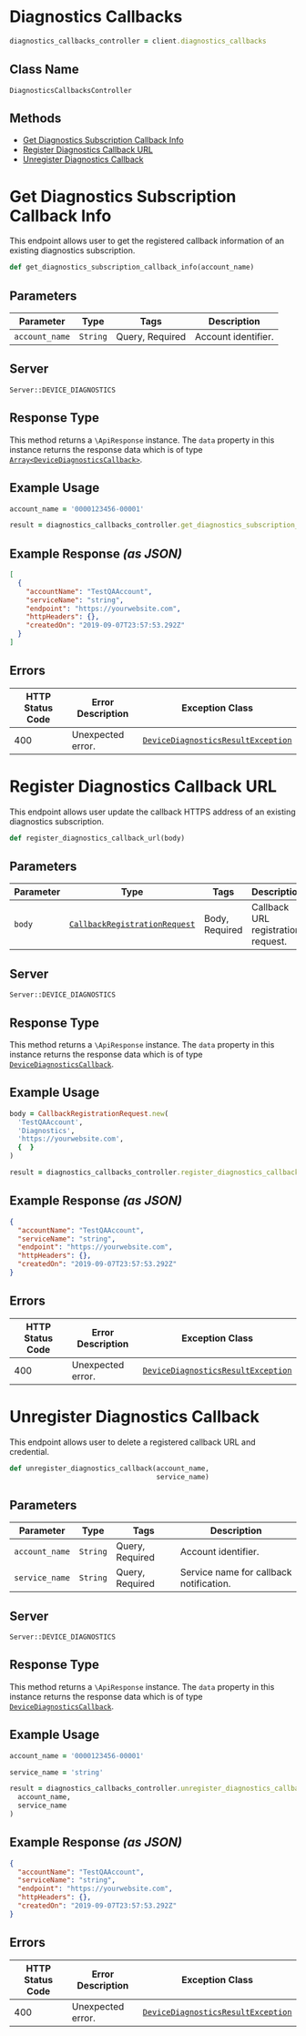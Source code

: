 # Diagnostics Callbacks

```ruby
diagnostics_callbacks_controller = client.diagnostics_callbacks
```

## Class Name

`DiagnosticsCallbacksController`

## Methods

* [Get Diagnostics Subscription Callback Info](../../doc/controllers/diagnostics-callbacks.md#get-diagnostics-subscription-callback-info)
* [Register Diagnostics Callback URL](../../doc/controllers/diagnostics-callbacks.md#register-diagnostics-callback-url)
* [Unregister Diagnostics Callback](../../doc/controllers/diagnostics-callbacks.md#unregister-diagnostics-callback)


# Get Diagnostics Subscription Callback Info

This endpoint allows user to get the registered callback information of an existing diagnostics subscription.

```ruby
def get_diagnostics_subscription_callback_info(account_name)
```

## Parameters

| Parameter | Type | Tags | Description |
|  --- | --- | --- | --- |
| `account_name` | `String` | Query, Required | Account identifier. |

## Server

`Server::DEVICE_DIAGNOSTICS`

## Response Type

This method returns a `\ApiResponse` instance. The `data` property in this instance returns the response data which is of type [`Array<DeviceDiagnosticsCallback>`](../../doc/models/device-diagnostics-callback.md).

## Example Usage

```ruby
account_name = '0000123456-00001'

result = diagnostics_callbacks_controller.get_diagnostics_subscription_callback_info(account_name)
```

## Example Response *(as JSON)*

```json
[
  {
    "accountName": "TestQAAccount",
    "serviceName": "string",
    "endpoint": "https://yourwebsite.com",
    "httpHeaders": {},
    "createdOn": "2019-09-07T23:57:53.292Z"
  }
]
```

## Errors

| HTTP Status Code | Error Description | Exception Class |
|  --- | --- | --- |
| 400 | Unexpected error. | [`DeviceDiagnosticsResultException`](../../doc/models/device-diagnostics-result-exception.md) |


# Register Diagnostics Callback URL

This endpoint allows user update the callback HTTPS address of an existing diagnostics subscription.

```ruby
def register_diagnostics_callback_url(body)
```

## Parameters

| Parameter | Type | Tags | Description |
|  --- | --- | --- | --- |
| `body` | [`CallbackRegistrationRequest`](../../doc/models/callback-registration-request.md) | Body, Required | Callback URL registration request. |

## Server

`Server::DEVICE_DIAGNOSTICS`

## Response Type

This method returns a `\ApiResponse` instance. The `data` property in this instance returns the response data which is of type [`DeviceDiagnosticsCallback`](../../doc/models/device-diagnostics-callback.md).

## Example Usage

```ruby
body = CallbackRegistrationRequest.new(
  'TestQAAccount',
  'Diagnostics',
  'https://yourwebsite.com',
  {  }
)

result = diagnostics_callbacks_controller.register_diagnostics_callback_url(body)
```

## Example Response *(as JSON)*

```json
{
  "accountName": "TestQAAccount",
  "serviceName": "string",
  "endpoint": "https://yourwebsite.com",
  "httpHeaders": {},
  "createdOn": "2019-09-07T23:57:53.292Z"
}
```

## Errors

| HTTP Status Code | Error Description | Exception Class |
|  --- | --- | --- |
| 400 | Unexpected error. | [`DeviceDiagnosticsResultException`](../../doc/models/device-diagnostics-result-exception.md) |


# Unregister Diagnostics Callback

This endpoint allows user to delete a registered callback URL and credential.

```ruby
def unregister_diagnostics_callback(account_name,
                                    service_name)
```

## Parameters

| Parameter | Type | Tags | Description |
|  --- | --- | --- | --- |
| `account_name` | `String` | Query, Required | Account identifier. |
| `service_name` | `String` | Query, Required | Service name for callback notification. |

## Server

`Server::DEVICE_DIAGNOSTICS`

## Response Type

This method returns a `\ApiResponse` instance. The `data` property in this instance returns the response data which is of type [`DeviceDiagnosticsCallback`](../../doc/models/device-diagnostics-callback.md).

## Example Usage

```ruby
account_name = '0000123456-00001'

service_name = 'string'

result = diagnostics_callbacks_controller.unregister_diagnostics_callback(
  account_name,
  service_name
)
```

## Example Response *(as JSON)*

```json
{
  "accountName": "TestQAAccount",
  "serviceName": "string",
  "endpoint": "https://yourwebsite.com",
  "httpHeaders": {},
  "createdOn": "2019-09-07T23:57:53.292Z"
}
```

## Errors

| HTTP Status Code | Error Description | Exception Class |
|  --- | --- | --- |
| 400 | Unexpected error. | [`DeviceDiagnosticsResultException`](../../doc/models/device-diagnostics-result-exception.md) |


